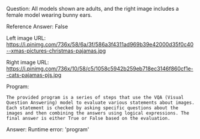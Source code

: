 Question: All models shown are adults, and the right image includes a female model wearing bunny ears.

Reference Answer: False

Left image URL: https://i.pinimg.com/736x/58/6a/3f/586a3f4311ad969b39e42000d35f0c40--xmas-pictures-christmas-pajamas.jpg

Right image URL: https://i.pinimg.com/736x/10/58/c5/1058c5942b259eb718ec3146f860cf1e--cats-pajamas-pjs.jpg

Program:

```
The provided program is a series of steps that use the VQA (Visual Question Answering) model to evaluate various statements about images. Each statement is checked by asking specific questions about the images and then combining the answers using logical expressions. The final answer is either True or False based on the evaluation.
```
Answer: Runtime error: 'program'

